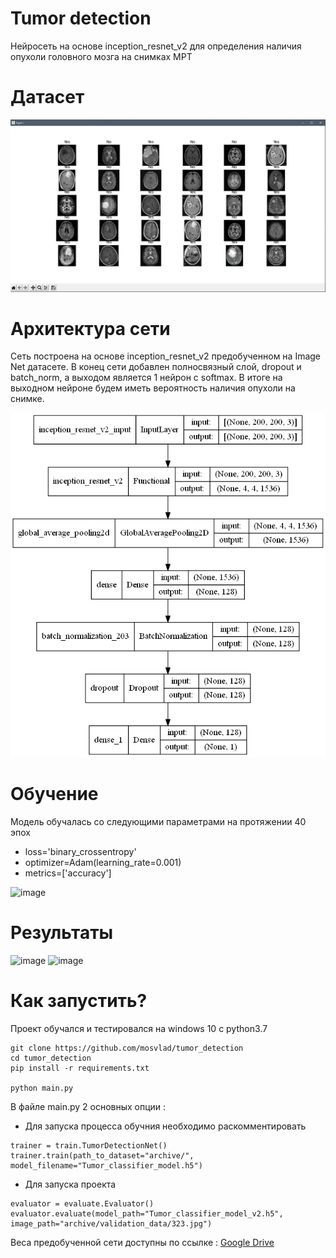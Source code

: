 # Tumor detection
Нейросеть на основе inception_resnet_v2 для определения наличия опухоли головного мозга на снимках МРТ

# Датасет

![dataset](https://github.com/mosvlad/tumor_detection/blob/main/images/DoUHOmFenJA.jpg?raw=true "Dataset")

# Архитектура сети

Сеть построена на основе inception_resnet_v2 предобученном на Image Net датасете. В конец сети добавлен полносвязный слой, dropout и batch_norm, а выходом является 1 нейрон с softmax. В итоге на выходном нейроне будем иметь вероятность наличия опухоли на снимке. 

![architecture](https://github.com/mosvlad/tumor_detection/blob/main/images/model_plot.png?raw=true "architecture")

# Обучение 

Модель обучалась со следующими параметрами на протяжении 40 эпох

* loss='binary_crossentropy'
* optimizer=Adam(learning_rate=0.001)
* metrics=['accuracy']

![image](https://user-images.githubusercontent.com/31764930/146544239-08ac2beb-797b-4081-b40f-8c839f4efba2.png)

# Результаты

![image](https://user-images.githubusercontent.com/31764930/146544623-31b63660-31b8-4736-ada0-a5bff32debaa.png)
![image](https://user-images.githubusercontent.com/31764930/146544633-7ffd16b3-9c7b-4fe8-b6fb-e2f2bcf5e86a.png)

# Как запустить?

Проект обучался и тестировался на windows 10 с python3.7

```
git clone https://github.com/mosvlad/tumor_detection
cd tumor_detection
pip install -r requirements.txt

python main.py
```

В файле main.py 2 основных опции :
* Для запуска процесса обучния необходимо раскомментировать

```
trainer = train.TumorDetectionNet()
trainer.train(path_to_dataset="archive/", model_filename="Tumor_classifier_model.h5") 
```

* Для запуска проекта

```
evaluator = evaluate.Evaluator()
evaluator.evaluate(model_path="Tumor_classifier_model_v2.h5", image_path="archive/validation_data/323.jpg")
```

Веса предобученной сети доступны по ссылке : [Google Drive](https://drive.google.com/file/d/1Uatua4sb1Tzct-Ou4SNMIBBBbFAJmIpt/view?usp=sharing)
